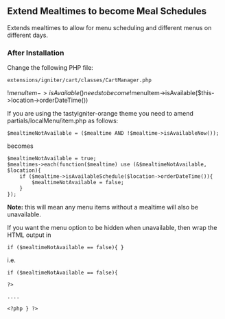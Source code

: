 ## Extend Mealtimes to become Meal Schedules

Extends mealtimes to allow for menu scheduling and different menus on different days.

### After Installation
Change the following PHP file:

```
extensions/igniter/cart/classes/CartManager.php
```
!$menuItem->isAvailable() needs to become !$menuItem->isAvailable($this->location->orderDateTime())


If you are using the tastyigniter-orange theme you need to amend partials/localMenu/item.php as follows:

```
$mealtimeNotAvailable = ($mealtime AND !$mealtime->isAvailableNow());
```

becomes

```
$mealtimeNotAvailable = true;
$mealtimes->each(function($mealtime) use (&$mealtimeNotAvailable, $location){
	if ($mealtime->isAvailableSchedule($location->orderDateTime()){
		$mealtimeNotAvailable = false;
	}
});
```

**Note:** this will mean any menu items without a mealtime will also be unavailable.

If you want the menu option to be hidden when unavailable, then wrap the HTML output in

`if ($mealtimeNotAvailable == false){ }
`

i.e.
 
```
if ($mealtimeNotAvailable == false){

?>

....

<?php } ?>
```